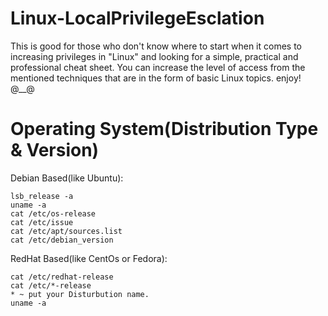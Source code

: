 # Linux-LocalPrivilegeEsclation
This is good for those who don't know where to start when it comes to increasing privileges in "Linux" and looking for a simple, practical and professional cheat sheet.
You can increase the level of access from the mentioned techniques that are in the form of basic Linux topics.
enjoy! @__@
# Operating System(Distribution Type & Version)
Debian Based(like Ubuntu):
```
lsb_release -a
uname -a
cat /etc/os-release
cat /etc/issue
cat /etc/apt/sources.list
cat /etc/debian_version
```
RedHat Based(like CentOs or Fedora):
```
cat /etc/redhat-release
cat /etc/*-release
* ~ put your Disturbution name.
uname -a
```

